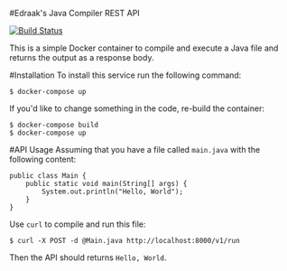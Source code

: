 #Edraak's Java Compiler REST API

[![Build Status](https://travis-ci.org/Edraak/rest-javac.svg?branch=master)](https://travis-ci.org/Edraak/rest-javac)


This is a simple Docker container to compile and execute a Java file
and returns the output as a response body.

#Installation
To install this service run the following command:

    $ docker-compose up


If you'd like to change something in the code, re-build the container:

    $ docker-compose build
    $ docker-compose up


#API Usage
Assuming that you have a file called `main.java` with the following content:

    public class Main {
        public static void main(String[] args) {
            System.out.println("Hello, World");
        }
    }


Use `curl` to compile and run this file:

    $ curl -X POST -d @Main.java http://localhost:8000/v1/run

Then the API should returns `Hello, World`.
